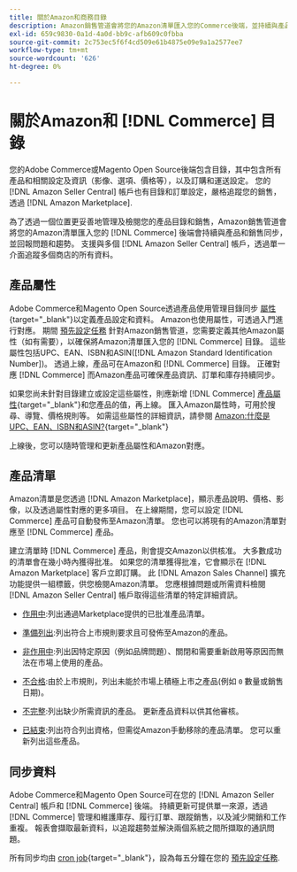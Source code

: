 ```yaml
---
title: 關於Amazon和商務目錄
description: Amazon銷售管道會將您的Amazon清單匯入您的Commerce後端，並持續與產品和銷售同步。
exl-id: 659c9830-0a1d-4a0d-bb9c-afb609c0fbba
source-git-commit: 2c753ec5f6f4cd509e61b4875e09e9a1a2577ee7
workflow-type: tm+mt
source-wordcount: '626'
ht-degree: 0%

---
```


# 關於Amazon和 [!DNL Commerce] 目錄

您的Adobe Commerce或Magento Open Source後端包含目錄，其中包含所有產品和相關設定及資訊（影像、選項、價格等），以及訂購和運送設定。 您的 [!DNL Amazon Seller Central] 帳戶也有目錄和訂單設定，嚴格追蹤您的銷售，透過 [!DNL Amazon Marketplace].

為了透過一個位置更妥善地管理及檢閱您的產品目錄和銷售，Amazon銷售管道會將您的Amazon清單匯入您的 [!DNL Commerce] 後端會持續與產品和銷售同步，並回報問題和趨勢。 支援與多個 [!DNL Amazon Seller Central] 帳戶，透過單一介面追蹤多個商店的所有資料。

## 產品屬性

Adobe Commerce和Magento Open Source透過產品使用管理目錄同步 [屬性](https://docs.magento.com/user-guide/catalog/product-attributes.html){target=&quot;_blank&quot;}以定義產品設定和資料。 Amazon也使用屬性，可透過入門進行對應。 期間 [預先設定任務](./amazon-pre-setup-tasks.md) 針對Amazon銷售管道，您需要定義其他Amazon屬性（如有需要），以確保將Amazon清單匯入您的 [!DNL Commerce] 目錄。 這些屬性包括UPC、EAN、ISBN和ASIN([!DNL Amazon Standard Identification Number])。 透過上線，產品可在Amazon和 [!DNL Commerce] 目錄。 正確對應 [!DNL Commerce] 而Amazon產品可確保產品資訊、訂單和庫存持續同步。

如果您尚未針對目錄建立或設定這些屬性，則應新增 [!DNL Commerce] [產品屬性](https://docs.magento.com/user-guide/catalog/product-attributes.html){target=&quot;_blank&quot;}和您產品的值，再上線。 匯入Amazon屬性時，可用於搜尋、導覽、價格規則等。 如需這些屬性的詳細資訊，請參閱 [Amazon:什麼是UPC、EAN、ISBN和ASIN?](https://www.amazon.com/gp/seller/asin-upc-isbn-info.html){target=&quot;_blank&quot;}

上線後，您可以隨時管理和更新產品屬性和Amazon對應。

## 產品清單

Amazon清單是您透過 [!DNL Amazon Marketplace]，顯示產品說明、價格、影像，以及透過屬性對應的更多項目。 在上線期間，您可以設定 [!DNL Commerce] 產品可自動發佈至Amazon清單。 您也可以將現有的Amazon清單對應至 [!DNL Commerce] 產品。

建立清單時 [!DNL Commerce] 產品，則會提交Amazon以供核准。 大多數成功的清單會在幾小時內獲得批准。 如果您的清單獲得批准，它會顯示在 [!DNL Amazon Marketplace] 客戶立即訂購。 此 [!DNL Amazon Sales Channel] 擴充功能提供一組標籤，供您檢閱Amazon清單。 您應根據問題或所需資料檢閱 [!DNL Amazon Seller Central] 帳戶取得這些清單的特定詳細資訊。

- [作用中](./active-listings.md):列出通過Marketplace提供的已批准產品清單。

- [準備列出](./ready-to-list.md):列出符合上市規則要求且可發佈至Amazon的產品。

- [非作用中](./inactive-listings.md):列出因特定原因（例如品牌問題）、關閉和需要重新啟用等原因而無法在市場上使用的產品。

- [不合格](./ineligible-listings.md):由於上市規則，列出未能於市場上積極上市之產品(例如 `0` 數量或銷售日期)。

- [不完整](./incomplete-listings.md):列出缺少所需資訊的產品。 更新產品資料以供其他審核。

- [已結束](./ended-listings.md):列出符合列出資格，但需從Amazon手動移除的產品清單。 您可以重新列出這些產品。

## 同步資料

Adobe Commerce和Magento Open Source可在您的 [!DNL Amazon Seller Central] 帳戶和 [!DNL Commerce] 後端。 持續更新可提供單一來源，透過 [!DNL Commerce] 管理和維護庫存、履行訂單、跟蹤銷售，以及減少開銷和工作重複。 報表會擷取最新資料，以追蹤趨勢並解決兩個系統之間所擷取的通訊問題。

所有同步均由 [cron job](https://docs.magento.com/user-guide/system/cron.html){target=&quot;_blank&quot;}，設為每五分鐘在您的 [預先設定任務](./amazon-pre-setup-tasks.md).
